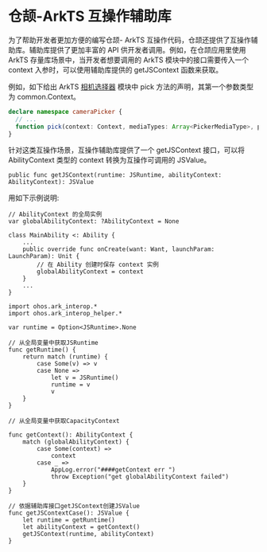 # 仓颉-ArkTS 互操作辅助库

为了帮助开发者更加方便的编写仓颉- ArkTS 互操作代码，仓颉还提供了互操作辅助库。辅助库提供了更加丰富的 API 供开发者调用。例如，在仓颉应用里使用 ArkTS 存量库场景中，当开发者想要调用的 ArkTS 模块中的接口需要传入一个 context 入参时，可以使用辅助库提供的 getJSContext 函数来获取。

例如，如下给出 ArkTS [相机选择器](https://docs.openharmony.cn/pages/v5.1/zh-cn/application-dev/reference/apis-camera-kit/js-apis-cameraPicker.md) 模块中 pick 方法的声明，其第一个参数类型为 common.Context。

```typescript
declare namespace cameraPicker {
  // ...
  function pick(context: Context, mediaTypes: Array<PickerMediaType>, pickerProfile: PickerProfile): Promise<PickerResult>;
}
```

针对这类互操作场景，互操作辅助库提供了一个 getJSContext 接口，可以将 AbilityContext 类型的 context 转换为互操作可调用的 JSValue。

```cangjie
public func getJSContext(runtime: JSRuntime, abilityContext: AbilityContext): JSValue
```

用如下示例说明:

```cangjie
// AbilityContext 的全局实例
var globalAbilityContext: ?AbilityContext = None

class MainAbility <: Ability {
    ...
    public override func onCreate(want: Want, launchParam: LaunchParam): Unit {
        // 在 Ability 创建时保存 context 实例
        globalAbilityContext = context
    }
    ...
}
```

```cangjie
import ohos.ark_interop.*
import ohos.ark_interop_helper.*

var runtime = Option<JSRuntime>.None

// 从全局变量中获取JSRuntime
func getRuntime() {
    return match (runtime) {
        case Some(v) => v
        case None =>
            let v = JSRuntime()
            runtime = v
            v
    }
}

// 从全局变量中获取CapacityContext

func getContext(): AbilityContext {
    match (globalAbilityContext) {
        case Some(context) =>
            context
        case _ =>
            AppLog.error("####getContext err ")
            throw Exception("get globalAbilityContext failed")
    }
}

// 依据辅助库接口getJSContext创建JSValue
func getJSContextCase(): JSValue {
    let runtime = getRuntime()
    let abilityContext = getContext()
    getJSContext(runtime, abilityContext)
}
```